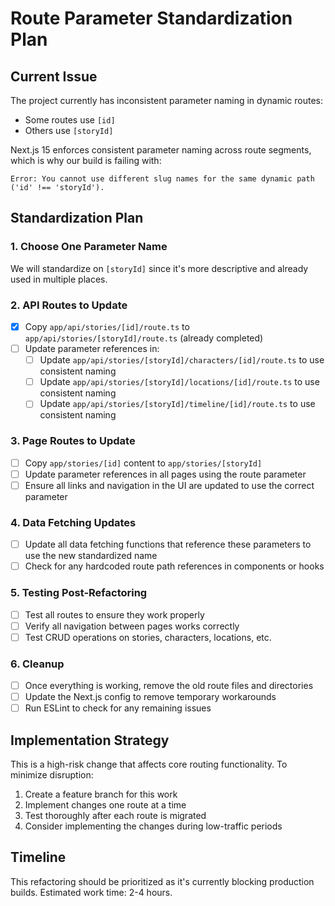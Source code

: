 # Route Parameter Standardization Plan

## Current Issue

The project currently has inconsistent parameter naming in dynamic routes:
- Some routes use `[id]` 
- Others use `[storyId]`

Next.js 15 enforces consistent parameter naming across route segments, which is why our build is failing with:

```
Error: You cannot use different slug names for the same dynamic path ('id' !== 'storyId').
```

## Standardization Plan

### 1. Choose One Parameter Name

We will standardize on `[storyId]` since it's more descriptive and already used in multiple places.

### 2. API Routes to Update

- [x] Copy `app/api/stories/[id]/route.ts` to `app/api/stories/[storyId]/route.ts` (already completed)
- [ ] Update parameter references in:
  - [ ] Update `app/api/stories/[storyId]/characters/[id]/route.ts` to use consistent naming
  - [ ] Update `app/api/stories/[storyId]/locations/[id]/route.ts` to use consistent naming
  - [ ] Update `app/api/stories/[storyId]/timeline/[id]/route.ts` to use consistent naming
  
### 3. Page Routes to Update

- [ ] Copy `app/stories/[id]` content to `app/stories/[storyId]` 
- [ ] Update parameter references in all pages using the route parameter
- [ ] Ensure all links and navigation in the UI are updated to use the correct parameter

### 4. Data Fetching Updates

- [ ] Update all data fetching functions that reference these parameters to use the new standardized name
- [ ] Check for any hardcoded route path references in components or hooks

### 5. Testing Post-Refactoring

- [ ] Test all routes to ensure they work properly
- [ ] Verify all navigation between pages works correctly
- [ ] Test CRUD operations on stories, characters, locations, etc.

### 6. Cleanup

- [ ] Once everything is working, remove the old route files and directories
- [ ] Update the Next.js config to remove temporary workarounds
- [ ] Run ESLint to check for any remaining issues

## Implementation Strategy

This is a high-risk change that affects core routing functionality. To minimize disruption:

1. Create a feature branch for this work
2. Implement changes one route at a time
3. Test thoroughly after each route is migrated
4. Consider implementing the changes during low-traffic periods

## Timeline

This refactoring should be prioritized as it's currently blocking production builds. Estimated work time: 2-4 hours. 